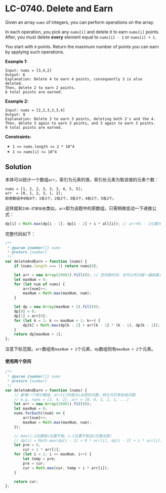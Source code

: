 # LC-0740. Delete and Earn

Given an array `nums` of integers, you can perform operations on the array.

In each operation, you pick any `nums[i]` and delete it to earn `nums[i]` points. After, you must delete **every** element equal to `nums[i] - 1` or `nums[i] + 1`.

You start with `0` points. Return the maximum number of points you can earn by applying such operations.

**Example 1:**

```
Input: nums = [3,4,2]
Output: 6
Explanation: Delete 4 to earn 4 points, consequently 3 is also deleted.
Then, delete 2 to earn 2 points.
6 total points are earned.
```

**Example 2:**

```
Input: nums = [2,2,3,3,3,4]
Output: 9
Explanation: Delete 3 to earn 3 points, deleting both 2's and the 4.
Then, delete 3 again to earn 3 points, and 3 again to earn 3 points.
9 total points are earned.
```

**Constraints:**

-   `1 <= nums.length <= 2 * 10^4`
-   `1 <= nums[i] <= 10^4`

## Solution

本体可以统计一个数组`arr`，索引为元素的值，索引处元素为取该值的元素个数：

```
nums = [1, 2, 2, 3, 3, 3, 4, 5, 5];
arr  = [0, 1, 2, 3, 1, 2];
即原数组中0有0个，1有1个，2有2个，3有3个，4有1个，5有2个。
```

这样就和`198-打家劫舍`类似，`arr`即为该题中的原数组，只需稍微变动一下递推公式：

```javascript
dp[i] = Math.max(dp[i - 1], dp[i - 2] + i * all[i]); // arr中i - 1位置元素不取，则i位置的元素必须全取
```

完整代码如下：

```javascript
/**
 * @param {number[]} nums
 * @return {number}
 */
var deleteAndEarn = function (nums) {
    if (nums.length === 1) return nums[0];

    let arr = new Array(20001).fill(0); // 空间换时间，也可以先扫描一遍取最大值
    let maxNum = 0;
    for (let num of nums) {
        arr[num]++;
        maxNum = Math.max(maxNum, num);
    }

    let dp = new Array(maxNum + 2).fill(0);
    dp[0] = 0;
    dp[1] = arr[0];
    for (let k = 2; k <= maxNum + 1; k++) {
        dp[k] = Math.max(dp[k - 2] + arr[k - 1] * (k - 1), dp[k - 1]);
    }
    return dp[maxNum + 1];
};
```

注意下标范围，`arr`数组有`maxNum + 1`个元素，`dp`数组则有`maxNum + 2`个元素。

#### 使用两个空间

```javascript
/**
 * @param {number[]} nums
 * @return {number}
 */
var deleteAndEarn = function (nums) {
    // 新增一个统计数组，arr[i]的值为i出现的次数，转化为打家劫舍问题
    // e.g. nums = [3, 4, 2], arr = [0, 0, 1, 1, 1, ...]
    let arr = new Array(20001).fill(0);
    let maxNum = 0;
    nums.forEach((num) => {
        arr[num]++;
        maxNum = Math.max(maxNum, num);
    });

    // max(i-1位置取i位置不取，i-1位置不取且i位置全取)
    // dp[i] = Math.max(dp[i - 1] + 0 * arr[i], dp[i - 2] + i * arr[i])
    let pre = 0,
        cur = 1 * arr[1];
    for (let i = 2; i <= maxNum; i++) {
        let temp = pre;
        pre = cur;
        cur = Math.max(cur, temp + i * arr[i]);
    }

    return cur;
};
```
